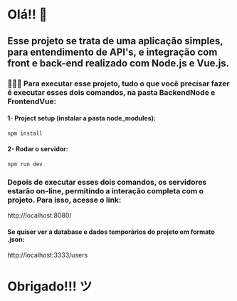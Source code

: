 # Olá!! 🥳

## Esse projeto se trata de uma aplicação simples, para entendimento de API's, e integração com front e back-end realizado com Node.js e Vue.js.

### 👨🏻‍💻 Para executar esse projeto, tudo o que você precisar fazer é executar esses dois comandos, na pasta BackendNode e FrontendVue:

#### 1- Project setup (instalar a pasta node_modules):

```
npm install
```

#### 2- Rodar o servidor:

```
npm run dev
```

### Depois de executar esses dois comandos, os servidores estarão on-line, permitindo a interação completa com o projeto. Para isso, acesse o link:

http://localhost:8080/

#### Se quiser ver a database e dados temporários do projeto em formato .json:

http://localhost:3333/users

# Obrigado!!! ツ
